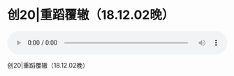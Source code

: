 # 创20|重蹈覆辙（18.12.02晚）

<audio style="width: 100%;" preload="false" controls controlslist="nodownload"><source src="//cdn.simai.ml/audio/mp3/old/27289.mp3" type="audio/mpeg">Your browser does not support the audio element.</audio>


<p>创20|重蹈覆辙（18.12.02晚）</p>